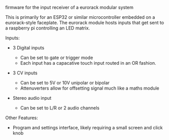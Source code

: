 firmware for the input receiver of a eurorack modular system

This is primarily for an ESP32 or similar microcontroller embedded on a eurorack-style faceplate. The eurorack module hosts inputs that get sent to a raspberry pi controlling an LED matrix. 

Inputs:
- 3 Digital inputs
  - Can be set to gate or trigger mode
  - Each input has a capacative touch input routed in an OR fashion.

- 3 CV inputs
  - Can be set to 5V or 10V unipolar or bipolar
  - Attenuverters allow for offsetting signal much like a maths module
  
- Stereo audio input
  - Can be set to L/R or 2 audio channels
  
Other Features:
- Program and settings interface, likely requiring a small screen and click knob
